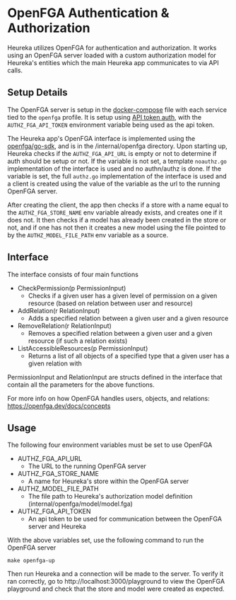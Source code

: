 # OpenFGA Authentication & Authorization

Heureka utilizes OpenFGA for authentication and authorization.
It works using an OpenFGA server loaded with a custom authorization model for Heureka's entities which the main Heureka app communicates to via API calls.

## Setup Details

The OpenFGA server is setup in the [docker-compose](/docker-compose.yaml) file with each service tied to the `openfga` profile.
It is setup using [API token auth](https://github.com/openfga/go-sdk?tab=readme-ov-file#api-token), with the `AUTHZ_FGA_API_TOKEN` environment variable being used as the api token.

The Heureka app's OpenFGA interface is implemented using the [openfga/go-sdk](https://github.com/openfga/go-sdk), and is in the /internal/openfga directory.
Upon starting up, Heureka checks if the `AUTHZ_FGA_API_URL` is empty or not to determine if auth should be setup or not.
If the variable is not set, a template `noauthz.go` implementation of the interface is used and no authn/authz is done.
If the variable is set, the full `authz.go` implementation of the interface is used and a client is created using the value of the variable as the url to the running OpenFGA server.

After creating the client, the app then checks if a store with a name equal to the `AUTHZ_FGA_STORE_NAME` env variable already exists, and creates one if it does not.
It then checks if a model has already been created in the store or not, and if one has not then it creates a new model using the file pointed to by the `AUTHZ_MODEL_FILE_PATH` env variable as a source.

## Interface

The interface consists of four main functions

- CheckPermission(p PermissionInput)
    - Checks if a given user has a given level of permission on a given resource (based on relation between user and resource)
- AddRelation(r RelationInput)
    - Adds a specified relation between a given user and a given resource
- RemoveRelation(r RelationInput)
    - Removes a specified relation between a given user and a given resource (if such a relation exists)
- ListAccessibleResources(p PermissionInput)
    - Returns a list of all objects of a specified type that a given user has a given relation with

PermissionInput and RelationInput are structs defined in the interface that contain all the parameters for the above functions.

For more info on how OpenFGA handles users, objects, and relations: https://openfga.dev/docs/concepts

## Usage

The following four environment variables must be set to use OpenFGA

- AUTHZ_FGA_API_URL
    - The URL to the running OpenFGA server
- AUTHZ_FGA_STORE_NAME
    - A name for Heureka's store within the OpenFGA server
- AUTHZ_MODEL_FILE_PATH
    - The file path to Heureka's authorization model definition (internal/openfga/model/model.fga)
- AUTHZ_FGA_API_TOKEN
    - An api token to be used for communication between the OpenFGA server and Heureka

With the above variables set, use the following command to run the OpenFGA server

```
make openfga-up
```

Then run Heureka and a connection will be made to the server.
To verify it ran correctly, go to http://localhost:3000/playground to view the OpenFGA playground and check that the store and model were created as expected.
